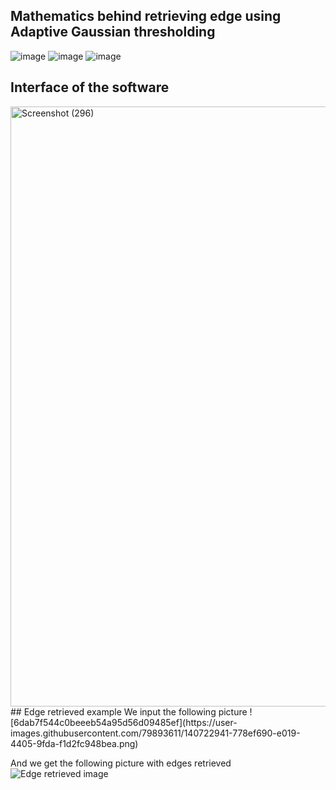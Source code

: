 ## Mathematics behind retrieving edge using Adaptive Gaussian thresholding
![image](https://user-images.githubusercontent.com/79893611/140722150-68001d1d-c293-4b45-b958-11f3523baa48.png)
![image](https://user-images.githubusercontent.com/79893611/140722181-1fcfb2f5-ecd6-4c75-a527-841a65458b19.png)
![image](https://user-images.githubusercontent.com/79893611/140722216-97bfb202-b9f1-4a0d-9862-2453a00039ef.png)
## Interface of the software
<img width="960" alt="Screenshot (296)" src="https://user-images.githubusercontent.com/79893611/140722483-95bef445-7b88-457e-a602-1673d145e570.png">
## Edge retrieved example
We input the following picture 
![6dab7f544c0beeeb54a95d56d09485ef](https://user-images.githubusercontent.com/79893611/140722941-778ef690-e019-4405-9fda-f1d2fc948bea.png)

And we get the following picture with edges retrieved
![Edge retrieved image](https://user-images.githubusercontent.com/79893611/140722913-082749b6-8d37-4ab9-96b4-6b9aec7faa95.png)

